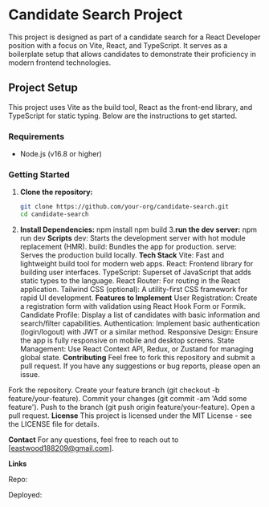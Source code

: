 # Candidate Search Project

This project is designed as part of a candidate search for a React Developer position with a focus on Vite, React, and TypeScript. It serves as a boilerplate setup that allows candidates to demonstrate their proficiency in modern frontend technologies.

## Project Setup

This project uses Vite as the build tool, React as the front-end library, and TypeScript for static typing. Below are the instructions to get started.

### Requirements

- Node.js (v16.8 or higher)

### Getting Started

1. **Clone the repository:**

   ```bash
   git clone https://github.com/your-org/candidate-search.git
   cd candidate-search
2. **Install Dependencies:**
    npm install
    npm build
3.**run the dev server:**
    npm run dev
**Scripts**
dev: Starts the development server with hot module replacement (HMR).
build: Bundles the app for production.
serve: Serves the production build locally.
**Tech Stack**
Vite: Fast and lightweight build tool for modern web apps.
React: Frontend library for building user interfaces.
TypeScript: Superset of JavaScript that adds static types to the language.
React Router: For routing in the React application.
Tailwind CSS (optional): A utility-first CSS framework for rapid UI development.
**Features to Implement**
User Registration: Create a registration form with validation using React Hook Form or Formik.
Candidate Profile: Display a list of candidates with basic information and search/filter capabilities.
Authentication: Implement basic authentication (login/logout) with JWT or a similar method.
Responsive Design: Ensure the app is fully responsive on mobile and desktop screens.
State Management: Use React Context API, Redux, or Zustand for managing global state.
**Contributing**
Feel free to fork this repository and submit a pull request. If you have any suggestions or bug reports, please open an issue.

Fork the repository.
Create your feature branch (git checkout -b feature/your-feature).
Commit your changes (git commit -am 'Add some feature').
Push to the branch (git push origin feature/your-feature).
Open a pull request.
**License**
This project is licensed under the MIT License - see the LICENSE file for details.

**Contact**
For any questions, feel free to reach out to [eastwood188209@gmail.com].

**Links**

Repo:

Deployed:
